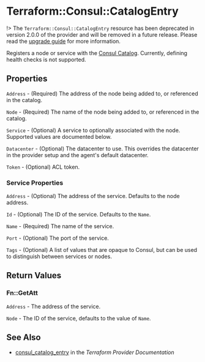 # Terraform::Consul::CatalogEntry

!> The `Terraform::Consul::CatalogEntry` resource has been deprecated in version 2.0.0 of the provider
and will be removed in a future release. Please read the [upgrade guide](/docs/providers/consul/upgrading.html#deprecation-of-consul_catalog_entry)
for more information.

Registers a node or service with the [Consul Catalog](https://www.consul.io/docs/agent/http/catalog.html#catalog_register).
Currently, defining health checks is not supported.

## Properties

`Address` - (Required) The address of the node being added to, or referenced in the catalog.

`Node` - (Required) The name of the node being added to, or referenced in the catalog.

`Service` - (Optional) A service to optionally associated with the node. Supported values are documented below.

`Datacenter` - (Optional) The datacenter to use. This overrides the datacenter in the provider setup and the agent's default datacenter.

`Token` - (Optional) ACL token.

### Service Properties

`Address` - (Optional) The address of the service. Defaults to the node address.

`Id` - (Optional) The ID of the service. Defaults to the `Name`.

`Name` - (Required) The name of the service.

`Port` - (Optional) The port of the service.

`Tags` - (Optional) A list of values that are opaque to Consul, but can be used to distinguish between services or nodes.


## Return Values

### Fn::GetAtt

`Address` - The address of the service.

`Node` - The ID of the service, defaults to the value of `Name`.

## See Also

* [consul_catalog_entry](https://www.terraform.io/docs/providers/consul/r/catalog_entry.html) in the _Terraform Provider Documentation_